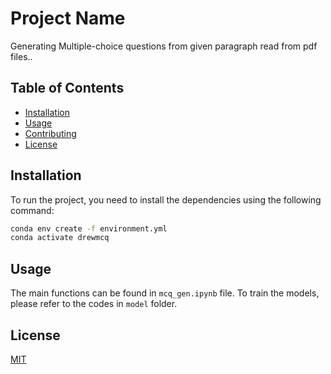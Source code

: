 # Project Name

Generating Multiple-choice questions from given paragraph read from pdf files..

## Table of Contents

- [Installation](#installation)
- [Usage](#usage)
- [Contributing](#contributing)
- [License](#license)

## Installation

To run the project, you need to install the dependencies using the following command:

```bash
conda env create -f environment.yml
conda activate drewmcq
```

## Usage

The main functions can be found in `mcq_gen.ipynb` file. To train the models, please refer to the codes in `model` folder.


## License

[MIT](https://choosealicense.com/licenses/mit/)
